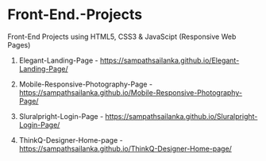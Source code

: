 # Front-End.-Projects
Front-End Projects using HTML5, CSS3 &amp; JavaScipt (Responsive Web Pages)

1. Elegant-Landing-Page - https://sampathsailanka.github.io/Elegant-Landing-Page/

2. Mobile-Responsive-Photography-Page - https://sampathsailanka.github.io/Mobile-Responsive-Photography-Page/

3. Sluralpright-Login-Page - https://sampathsailanka.github.io/Sluralpright-Login-Page/

4. ThinkQ-Designer-Home-page - https://sampathsailanka.github.io/ThinkQ-Designer-Home-page/
